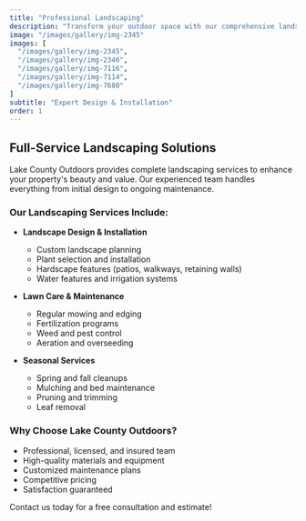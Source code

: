 ```yaml
---
title: "Professional Landscaping"
description: "Transform your outdoor space with our comprehensive landscaping services including design, installation, and maintenance."
image: "/images/gallery/img-2345"
images: [
  "/images/gallery/img-2345",
  "/images/gallery/img-2346",
  "/images/gallery/img-7116",
  "/images/gallery/img-7114",
  "/images/gallery/img-7680"
]
subtitle: "Expert Design & Installation"
order: 1
---
```


## Full-Service Landscaping Solutions

Lake County Outdoors provides complete landscaping services to enhance your property's beauty and value. Our experienced team handles everything from initial design to ongoing maintenance.

### Our Landscaping Services Include:

- **Landscape Design & Installation**
  - Custom landscape planning
  - Plant selection and installation
  - Hardscape features (patios, walkways, retaining walls)
  - Water features and irrigation systems

- **Lawn Care & Maintenance**
  - Regular mowing and edging
  - Fertilization programs
  - Weed and pest control
  - Aeration and overseeding

- **Seasonal Services**
  - Spring and fall cleanups
  - Mulching and bed maintenance
  - Pruning and trimming
  - Leaf removal

### Why Choose Lake County Outdoors?

- Professional, licensed, and insured team
- High-quality materials and equipment
- Customized maintenance plans
- Competitive pricing
- Satisfaction guaranteed

Contact us today for a free consultation and estimate!